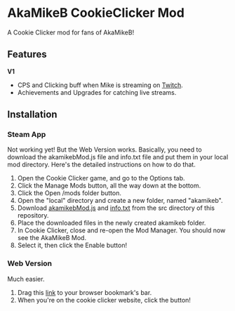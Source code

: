 # AkaMikeB CookieClicker Mod
A Cookie Clicker mod for fans of AkaMikeB!


## Features
<b>V1</b>
* CPS and Clicking buff when Mike is streaming on <a href="https://www.twitch.tv/akamikeb">Twitch</a>.
* Achievements and Upgrades for catching live streams.

## Installation
### Steam App
Not working yet! But the Web Version works.
Basically, you need to download the akamikebMod.js file and info.txt file and put them in your local mod directory. Here's the detailed instructions on how to do that.
1. Open the Cookie Clicker game, and go to the Options tab.
2. Click the Manage Mods button, all the way down at the bottom.
3. Click the Open /mods folder button.
4. Open the "local" directory and create a new folder, named "akamikeb".
5. Download <a href="/akamikebccmod/src/akamikebMod.js">akamikebMod.js</a> and <a href="/akamikebccmod/src/info.txt">info.txt</a> from the src directory of this repository.
6. Place the downloaded files in the newly created akamikeb folder.
7. In Cookie Clicker, close and re-open the Mod Manager. You should now see the AkaMikeB Mod.
8. Select it, then click the Enable button!

### Web Version
Much easier.
1. Drag this <a href="javascript: Game.LoadMod('https://machinex7.github.io/akamikebccmod/src/akamikebMod.js');">link</a> to your browser bookmark's bar.
2. When you're on the cookie clicker website, click the button!
